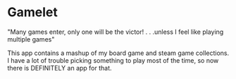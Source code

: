 # Gamelet
"Many games enter, only one will be the victor! . . .unless I feel like playing multiple games"

This app contains a mashup of my board game and steam game collections. I have a lot of trouble picking something to play most of the time, so now there is DEFINITELY an app for that.
